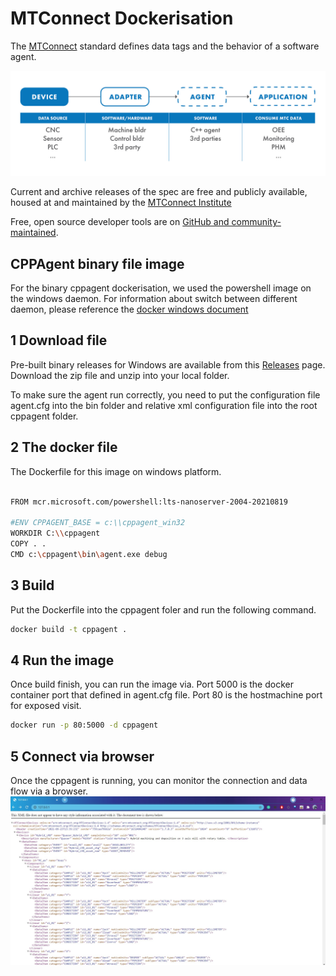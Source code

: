 # MTConnect Dockerisation

The [MTConnect](https://www.mtconnect.org/) standard defines data tags and the behavior of a software agent.


![MTConnect Model](Images/mtconnect-web-02.jpg)

Current and archive releases of the spec are free and publicly available, housed at and maintained by the [MTConnect Institute](www.mtconnect.org/documents)

Free, open source developer tools are on [GitHub and community-maintained](github.com/mtconnect/).

## CPPAgent binary file image

For the binary cppagent dockerisation, we used the powershell image on the windows daemon. For information about switch between different daemon, please reference the [docker windows document](https://docs.docker.com/desktop/windows/)

## 1 Download file 
Pre-built binary releases for Windows are available from this [Releases](https://github.com/mtconnect/cppagent/releases) page. Download the zip file and unzip into your local folder.

To make sure the agent run correctly, you need to put the configuration file agent.cfg into the bin folder and relative xml configuration file into the root cppagent folder.

## 2 The docker file

The Dockerfile for this image on windows platform.

```sh

FROM mcr.microsoft.com/powershell:lts-nanoserver-2004-20210819	

#ENV CPPAGENT_BASE = c:\\cppagent_win32
WORKDIR C:\\cppagent
COPY . .
CMD c:\cppagent\bin\agent.exe debug

```

## 3 Build 
Put the Dockerfile into the cppagent foler and run the following command.

```sh
docker build -t cppagent .
```

## 4 Run the image

Once build finish, you can run the image via. Port 5000 is the docker container port that defined in agent.cfg file. Port 80 is the hostmachine port for exposed visit.

```sh
docker run -p 80:5000 -d cppagent
```

## 5 Connect via browser

Once the cppagent is running, you can monitor the connection and data flow via a browser.
![Browser Display](Images/cppagent_browser_display.jpg)
